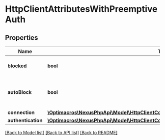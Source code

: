 # HttpClientAttributesWithPreemptiveAuth

## Properties
Name | Type | Description | Notes
------------ | ------------- | ------------- | -------------
**blocked** | **bool** | Whether to block outbound connections on the repository | 
**autoBlock** | **bool** | Whether to auto-block outbound connections if remote peer is detected as unreachable/unresponsive | 
**connection** | [**\Optimacros\NexusPhpApi\Model\HttpClientConnectionAttributes**](HttpClientConnectionAttributes.md) |  | [optional] 
**authentication** | [**\Optimacros\NexusPhpApi\Model\HttpClientConnectionAuthenticationAttributesWithPreemptive**](HttpClientConnectionAuthenticationAttributesWithPreemptive.md) |  | [optional] 

[[Back to Model list]](../README.md#documentation-for-models) [[Back to API list]](../README.md#documentation-for-api-endpoints) [[Back to README]](../README.md)


